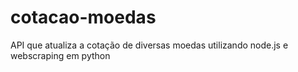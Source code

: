 # cotacao-moedas
API que atualiza a cotação de diversas moedas utilizando node.js e webscraping em python

